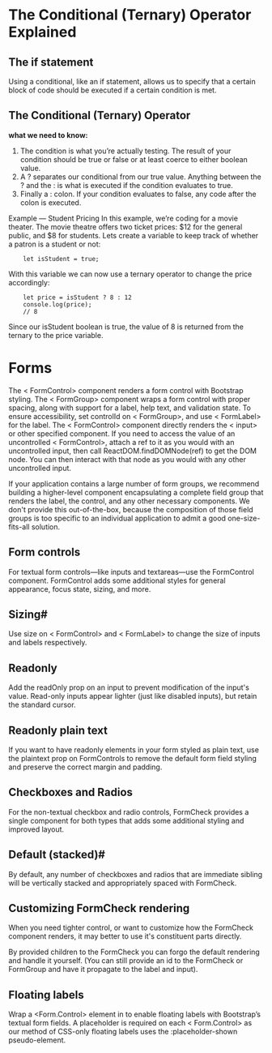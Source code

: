 # The Conditional (Ternary) Operator Explained

## The if statement
Using a conditional, like an if statement, allows us to specify that a certain block of code should be executed if a certain condition is met.

## The Conditional (Ternary) Operator

**what we need to know:**

1. The condition is what you’re actually testing. The result of your condition should be true or false or at least coerce to either boolean value.
2. A ? separates our conditional from our true value. Anything between the ? and the : is what is executed if the condition evaluates to true.
3. Finally a : colon. If your condition evaluates to false, any code after the colon is executed.

Example — Student Pricing
In this example, we’re coding for a movie theater. The movie theatre offers two ticket prices: $12 for the general public, and $8 for students.
Lets create a variable to keep track of whether a patron is a student or not:

        let isStudent = true;

With this variable we can now use a ternary operator to change the price accordingly:

        let price = isStudent ? 8 : 12
        console.log(price);
        // 8

Since our isStudent boolean is true, the value of 8 is returned from the ternary to the price variable.


# Forms
The < FormControl> component renders a form control with Bootstrap styling. The < FormGroup> component wraps a form control with proper spacing, along with support for a label, help text, and validation state. To ensure accessibility, set controlId on < FormGroup>, and use < FormLabel> for the label.
The < FormControl> component directly renders the < input> or other specified component. If you need to access the value of an uncontrolled < FormControl>, attach a ref to it as you would with an uncontrolled input, then call ReactDOM.findDOMNode(ref) to get the DOM node. You can then interact with that node as you would with any other uncontrolled input.

If your application contains a large number of form groups, we recommend building a higher-level component encapsulating a complete field group that renders the label, the control, and any other necessary components. We don't provide this out-of-the-box, because the composition of those field groups is too specific to an individual application to admit a good one-size-fits-all solution.

## Form controls
For textual form controls—like inputs and textareas—use the FormControl component. FormControl adds some additional styles for general appearance, focus state, sizing, and more.
## Sizing#
Use size on < FormControl> and < FormLabel> to change the size of inputs and labels respectively.
## Readonly
Add the readOnly prop on an input to prevent modification of the input's value. Read-only inputs appear lighter (just like disabled inputs), but retain the standard cursor.
## Readonly plain text
If you want to have readonly elements in your form styled as plain text, use the plaintext prop on FormControls to remove the default form field styling and preserve the correct margin and padding.

## Checkboxes and Radios
For the non-textual checkbox and radio controls, FormCheck provides a single component for both types that adds some additional styling and improved layout.

## Default (stacked)#
By default, any number of checkboxes and radios that are immediate sibling will be vertically stacked and appropriately spaced with FormCheck.
## Customizing FormCheck rendering
When you need tighter control, or want to customize how the FormCheck component renders, it may better to use it's constituent parts directly.

By provided children to the FormCheck you can forgo the default rendering and handle it yourself. (You can still provide an id to the FormCheck or FormGroup and have it propagate to the label and input).
## Floating labels
Wrap a <Form.Control> element in <FloatingLabel> to enable floating labels with Bootstrap’s textual form fields. A placeholder is required on each < Form.Control> as our method of CSS-only floating labels uses the :placeholder-shown pseudo-element.

